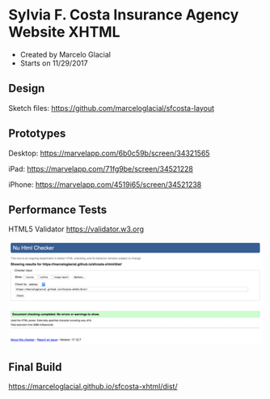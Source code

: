 # Sylvia F. Costa Insurance Agency Website XHTML

* Created by Marcelo Glacial
* Starts on 11/29/2017

## Design

Sketch files: <https://github.com/marceloglacial/sfcosta-layout>

## Prototypes

Desktop: <https://marvelapp.com/6b0c59b/screen/34321565>

iPad: <https://marvelapp.com/71fg9be/screen/34521228>

iPhone: <https://marvelapp.com/4519i65/screen/34521238>

## Performance Tests

HTML5 Validator <https://validator.w3.org>

![alt text](./docs/performance/performance-html5-validador.png "HTML5 Validator")

## Final Build

<https://marceloglacial.github.io/sfcosta-xhtml/dist/>
